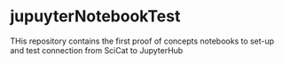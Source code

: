 # jupuyterNotebookTest
THis repository contains the first proof of concepts notebooks to set-up and test connection from SciCat to JupyterHub
